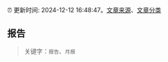 :alarm_clock: 更新时间: 2024-12-12 16:48:47。[文章来源](/README.md)、[文章分类](/TAGS.md)

## 报告


> 关键字：`报告`、`月报`



